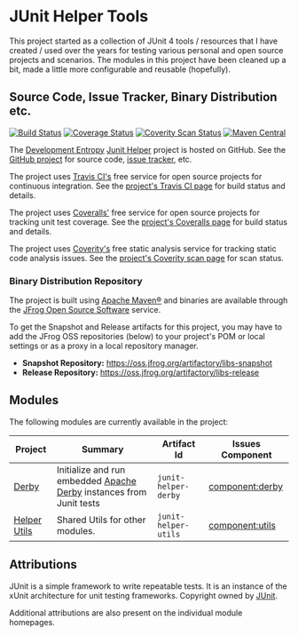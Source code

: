 <!--
Copyright 2015 JUnit Helper Contributors

Licensed under the Apache License, Version 2.0 (the "License");
you may not use this file except in compliance with the License.
You may obtain a copy of the License at

    http://www.apache.org/licenses/LICENSE-2.0

Unless required by applicable law or agreed to in writing, software
distributed under the License is distributed on an "AS IS" BASIS,
WITHOUT WARRANTIES OR CONDITIONS OF ANY KIND, either express or implied.
See the License for the specific language governing permissions and
limitations under the License.
-->

# JUnit Helper Tools

This project started as a collection of JUnit 4 tools / resources that I have created / used over the years for testing
various personal and open source projects and scenarios. The modules in this project have been cleaned up a bit, made a
little more configurable and reusable (hopefully).

## Source Code, Issue Tracker, Binary Distribution etc.

[![Build Status](https://travis-ci.org/deventropy/junit-helper.svg?branch=master "JUnit Helper master Build Status")](https://travis-ci.org/deventropy/junit-helper)
[![Coverage Status](https://coveralls.io/repos/deventropy/junit-helper/badge.svg?branch=master&amp;service=github "JUnit Helper master Coverage Report")](https://coveralls.io/github/deventropy/junit-helper?branch=master)
[![Coverity Scan Status](https://scan.coverity.com/projects/7581/badge.svg)](https://scan.coverity.com/projects/deventropy-junit-helper)
[![Maven Central](https://maven-badges.herokuapp.com/maven-central/org.deventropy.junit-helper/junit-helper/badge.svg)](https://maven-badges.herokuapp.com/maven-central/org.deventropy.junit-helper/junit-helper)

The [Development Entropy](http://www.deventropy.org/) [Junit Helper](./) project is hosted on
GitHub. See the [GitHub project](http://github.com/deventropy/junit-helper) for source code,
[issue tracker](https://github.com/deventropy/junit-helper/issues), etc.

The project uses [Travis CI's](http://travis-ci.org/) free service for open source projects for continuous integration.
See the [project's Travis CI page](https://travis-ci.org/deventropy/junit-helper) for build status and details.

The project uses [Coveralls'](http://coveralls.io/) free service for open source projects for tracking unit test
coverage. See the [project's Coveralls page](https://coveralls.io/github/deventropy/junit-helper) for build status and
details.

The project uses [Coverity's](http://www.coverity.com/) free static analysis service for tracking static code analysis
issues. See the [project's Coverity scan page](https://scan.coverity.com/projects/deventropy-junit-helper) for scan
status.

### <a name="repository"></a>Binary Distribution Repository

The project is built using [Apache Maven&reg;](http://maven.apache.org/) and binaries are available through the
[JFrog Open Source Software](https://oss.jfrog.org/webapp/#/home) service.

To get the Snapshot and Release artifacts for this project, you may have to add the JFrog OSS repositories (below) to
your project's POM or local settings or as a proxy in a local repository manager.

* **Snapshot Repository:** https://oss.jfrog.org/artifactory/libs-snapshot
* **Release Repository:** https://oss.jfrog.org/artifactory/libs-release

## Modules

The following modules are currently available in the project:

| Project | Summary | Artifact Id | Issues Component |
|---------|---------|-------------|------------------|
| [Derby](./junit-helper-derby/) | Initialize and run embedded [Apache Derby][derby] instances from Junit tests | `junit-helper-derby` | [component:derby](https://github.com/deventropy/junit-helper/labels/component%3Aderby) |
| [Helper Utils](./junit-helper-utils/) | Shared Utils for other modules. | `junit-helper-utils` | [component:utils](https://github.com/deventropy/junit-helper/labels/component%3Autils) |

## Attributions

JUnit is a simple framework to write repeatable tests. It is an instance of the xUnit architecture for unit testing
frameworks. Copyright owned by [JUnit][junit].

Additional attributions are also present on the individual module homepages.

[derby]: http://db.apache.org/derby/ "Apache Derby"
[junit]: http://junit.org/ "JUnit"
